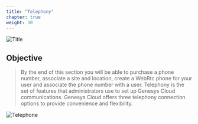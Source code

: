 ```yaml
---
title: "Telephony"
chapter: true
weight: 30
---
```



![Title](/images/TelephonyNew-768x300.jpg)
## Objective

>By the end of this section you will be able to purchase a phone number, associate a site and location, create a WebRtc phone for your user and associate the phone number with a user. Telephony is the set of features that administrators use to set up Genesys Cloud communications. Genesys Cloud offers three telephony connection options to provide convenience and flexibility. 

![Telephone](/images/telephone.jpg)